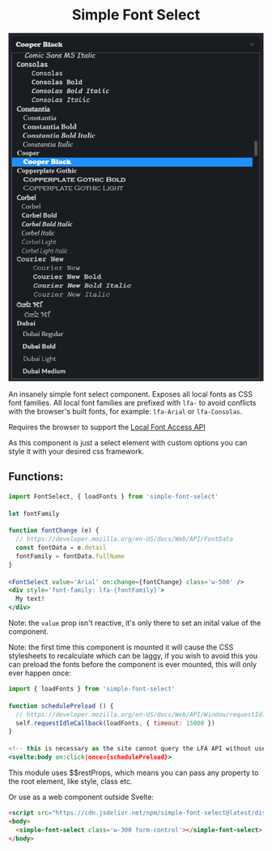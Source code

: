 <h1 align="center">
	Simple Font Select
</h1>
<p align="center">
  <img src="./docs/show.png" alt="show"><br>
</p>

An insanely simple font select component. Exposes all local fonts as CSS font families. All local font families are prefixed with `lfa-` to avoid conflicts with the browser's built fonts, for example: `lfa-Arial` or `lfa-Consolas`.

Requires the browser to support the [Local Font Access API](https://developer.mozilla.org/en-US/docs/Web/API/Local_Font_Access_API)

As this component is just a select element with custom options you can style it with your desired css framework.

## Functions:
```jsx
import FontSelect, { loadFonts } from 'simple-font-select'

let fontFamily

function fontChange (e) {
  // https://developer.mozilla.org/en-US/docs/Web/API/FontData
  const fontData = e.detail
  fontFamily = fontData.fullName
}

<FontSelect value='Arial' on:change={fontChange} class='w-500' />
<div style='font-family: lfa-{fontFamily}'>
  My text!
</div>
```
Note: the `value` prop isn't reactive, it's only there to set an inital value of the component.

Note: the first time this component is mounted it will cause the CSS stylesheets to recalculate which can be laggy, if you wish to avoid this you can preload the fonts before the component is ever mounted, this will only ever happen once:
```jsx
import { loadFonts } from 'simple-font-select'

function schedulePreload () {
  // https://developer.mozilla.org/en-US/docs/Web/API/Window/requestIdleCallback
  self.requestIdleCallback(loadFonts, { timeout: 15000 })
}

<!-- this is necessary as the site cannot query the LFA API without user input -->
<svelte:body on:click|once={schedulePreload}>
```

This module uses $$restProps, which means you can pass any property to the root element, like style, class etc.

Or use as a web component outside Svelte:
```html
<script src="https://cdn.jsdelivr.net/npm/simple-font-select@latest/dist/simple-font-select.js"></script>
<body>
  <simple-font-select class='w-300 form-control'></simple-font-select>
</body>
```